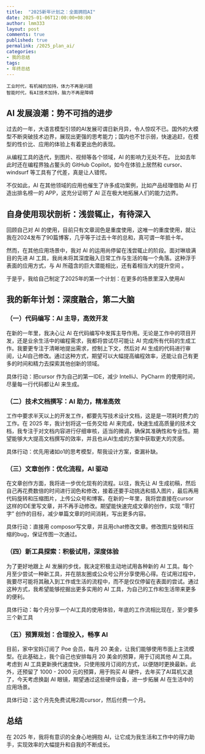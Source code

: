 ```yaml
---
title:  "2025新年计划之：全面拥抱AI"
date: 2025-01-06T12:00:00+08:00
author: lmm333
layout: post
comments: true
published: true
permalink: /2025_plan_ai/
categories:
- 我的总结
tags:
- 年终总结
---
```

```
工业时代，有机械的加持，体力不再是问题
智能时代，有AI技术加持，脑力不再是障碍
```

## AI 发展浪潮：势不可挡的进步
过去的一年，大语言模型引领的AI发展可谓日新月异，令人惊叹不已。国外的大模型不断突破技术边界，展现出更强的思考能力；国内也不甘示弱，快速追赶，在模型的性价比、应用的体验上有着更出色的表现。 

<!--more-->

从编程工具的迭代，到图片、视频等各个领域，AI 的影响力无处不在。 比如去年此时还在编程界独占鳌头的 GitHub Copilot，如今在体验上居然和 cursor、windsurf  等工具有了代差，真是让人错愕。

不仅如此，AI 在其他领域的应用也催生了许多成功案例，比如产品经理借助 AI 打造出排名榜一的 APP，这充分证明了 AI 正在极大地拓展人们的能力边界。

## 自身使用现状剖析：浅尝辄止，有待深入
回顾自己对 AI 的使用，目前只有文章润色是重度使用，这唯一的重度使用，就让我在2024发布了90篇博客，几乎等于过去十年的总和，真可谓一年抵十年。

然而，在其他应用场景中，我对 AI 的运用尚停留在浅尝辄止的阶段。面对琳琅满目的先进 AI 工具，我尚未将其深度融入日常工作与生活的每一个角落。这种浮于表面的应用方式，与 AI 所蕴含的巨大潜能相比，还有着相当大的提升空间 。

于是乎，我给自己制定了2025年的第一个计划：在更多的场景里深入使用AI

## 我的新年计划：深度融合，第二大脑

### （一）代码编写：AI 主导，高效开发
在新的一年里，我决心让 AI 在代码编写中发挥主导作用。无论是工作中的项目开发，还是业余生活中的编程需求，我都将尝试尽可能让 AI 完成所有代码的生成工作。我要更专注于清晰地提出需求，控制上下文，然后对 AI 生成的代码进行审阅，让AI自己修改。通过这种方式，期望可以大幅提高编程效率，还能让自己有更多的时间和精力去探索其他创新的领域。

具体行动：把cursor 作为自己的第一IDE，减少 IntelliJ、PyCharm 的使用时间，尽量每一行代码都让AI 来生成。

### （二）技术文档撰写：AI 助力，精准高效
工作中要求半天以上的开发工作，都要先写技术设计文档，这是是一项耗时费力的工作。在 2025 年，我计划将这一任务交给 AI 来完成，快速生成高质量的技术文档，我专注于对文档内容进行仔细审核，适当的微调，确保其准确性和专业性。期望能够大大提高文档撰写的效率，并且也从AI生成的方案中获取更大的灵感。

具体行动：优先用诸如o1的思考模型，帮我设计方案，查漏补缺。

### （三）文章创作：优化流程，AI 驱动
在文章创作方面，我将进一步优化现有的流程。以往，我先让 AI 生成初稿，然后自己再花费数倍的时间进行润色和修改，接着还要手动挑选和插入图片，最后再用代码旋转和压缩图片，上传公众号和博客。在新的一年里，我将尝直接在cursor这样的IDE里写文章，并不再手动修改。期望能快速完成文章的创作，实现 “零打字” 创作的目标，减少单篇文章的时间消耗，写出更多内容。

具体行动：直接用 composor写文章，并且用chat修改文章。修改图片旋转和压缩的bug，保证传图一次通过。

### （四）新工具探索：积极试用，深度体验
为了更好地跟上 AI 发展的步伐，我决定积极主动地试用各种新的 AI 工具。每个月至少尝试一种新工具，并在朋友圈或公众号公开分享使用心得。在试用过程中，我要尽可能将其融入到工作或生活的流程中，而不是仅仅停留在表面的尝试。通过这种方式，我希望能够挖掘出更多实用的 AI 工具，为自己的工作和生活带来更多的便利。

具体行动：每个月分享一个AI工具的使用体验，年底的工作流相比现在，至少要多三个新工具

### （五）预算规划：合理投入，畅享 AI
目前，家中宝妈订阅了 Poe 会员，每月 20 美金，让我们能够使用市面上主流模型。在此基础上，我个自己也安排每月 20 美金的预算，用于订阅其他 AI 工具。考虑到 AI 工具更新换代速度快，只使用按月订阅的方式，以便随时更换最新。此外，还预留了 1000 - 2000 元的预算，用于购买 AI 硬件，去年买了AI耳机又退了，今天考虑换副 AI 眼镜，期望通过这些硬件设备，进一步拓展 AI 在生活中的应用场景。

具体行动：这个月先免费试用2周cursor，然后付费一个月。

## 总结
在 2025 年，我将有意识的全身心地拥抱 AI，让它成为我生活和工作中的得力助手，实现效率的大幅提升和自我的不断成长。
